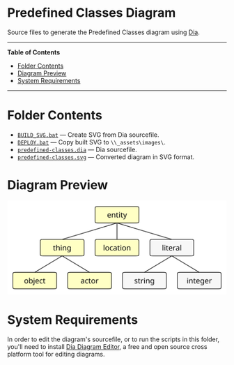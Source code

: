 # Predefined Classes Diagram

Source files to generate the Predefined Classes diagram using [Dia].

-----

**Table of Contents**

<!-- MarkdownTOC autolink="true" bracket="round" autoanchor="false" lowercase="only_ascii" uri_encoding="true" levels="1,2,3" -->

- [Folder Contents](#folder-contents)
- [Diagram Preview](#diagram-preview)
- [System Requirements](#system-requirements)

<!-- /MarkdownTOC -->

-----


# Folder Contents

- [`BUILD_SVG.bat`](./BUILD_SVG.bat) — Create SVG from Dia sourcefile.
- [`DEPLOY.bat`](./DEPLOY.bat) — Copy built SVG to `\\_assets\images\`.
- [`predefined-classes.dia`](./predefined-classes.dia) — Dia sourcefile.
- [`predefined-classes.svg`](./predefined-classes.svg) — Converted diagram in SVG format.


# Diagram Preview

![predefined-classes.svg][predefined-classes.svg]


# System Requirements

In order to edit the diagram's sourcefile, or to run the scripts in this folder, you'll need to install [Dia Diagram Editor], a free and open source cross platform tool for editing diagrams.


<!-----------------------------------------------------------------------------
                               REFERENCE LINKS                                
------------------------------------------------------------------------------>

[Dia]: http://dia-installer.de/ "Visit Dia's website"
[Dia Diagram Editor]: http://dia-installer.de/ "Visit Dia's website"

[predefined-classes.svg]: ./predefined-classes.svg

<!-- EOF -->
